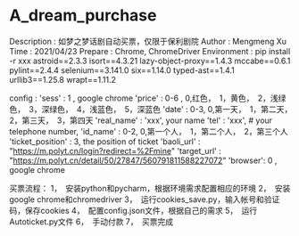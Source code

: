# A_dream_purchase
Description : 如梦之梦话剧自动买票，仅限于保利剧院
Author : Mengmeng Xu
Time : 2021/04/23
Prepare : Chrome, ChromeDriver
Environment : pip install -r xxx
astroid==2.3.3
isort==4.3.21
lazy-object-proxy==1.4.3
mccabe==0.6.1
pylint==2.4.4
selenium==3.141.0
six==1.14.0
typed-ast==1.4.1
urllib3==1.25.8
wrapt==1.11.2

config :
'sess' : 1 , google chrome
'price' : 0-6 , 0,红色，　1，黄色，　2，浅绿色，　3，深绿色，　4，浅蓝色，　5，深蓝色
'date' : 0-3, 0,第一天，　1，第二天，　2，第三天，　3，第四天
'real_name' : 'xxx', your name
'tel' : 'xxx', # your telephone number,
'id_name' : 0-2, 0,第一个人，　1，第二个人，　2，第三个人
'ticket_position' : 3, the position of ticket
'baoli_url' : "https://m.polyt.cn/login?redirect=%2Fmine"
'target_url' : "https://m.polyt.cn/detail/50/27847/560791811588227072"
'browser': 0 , google chrome

买票流程：
1，　安装python和pycharm，根据环境需求配置相应的环境
2，　安装google chrome和chromedriver
3，　运行cookies_save.py，输入帐号和验证码，保存cookies
4，　配置config.json文件，根据自己的需求
5，　运行Autoticket.py文件
6，　手动付款
7，　买票完成





